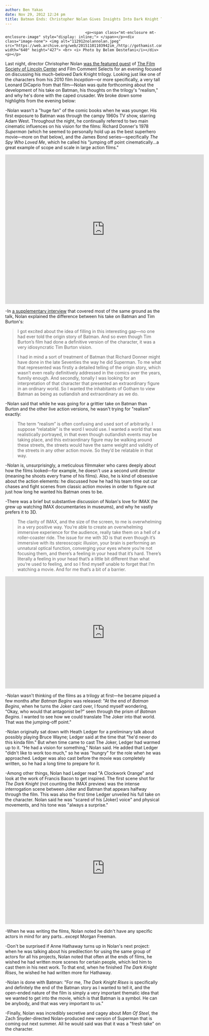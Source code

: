 ```yaml
---
author: Ben Yakas
date: Nov 29, 2012 12:24 pm
title: Batman Ends: Christopher Nolan Gives Insights Into Dark Knight Trilogy
---
```


	
										<p><span class="mt-enclosure mt-enclosure-image" style="display: inline;"> </span></p><div class="image-none"> <img alt="112912nolannolan.jpeg" src="https://web.archive.org/web/20151101103942im_/http://gothamist.com/attachments/byakas/112912nolannolan.jpeg" width="640" height="427"> <br> <i> Photo by Belem Destefani</i></div> <p></p>

<p>Last night, director Christopher Nolan <a href="https://web.archive.org/web/20151101103942/http://gothamist.com/2012/11/15/christopher_nolan_will_talk_all_thi.php">was the featured guest</a> of <a href="https://web.archive.org/web/20151101103942/http://www.filmlinc.com/">The Film Society of Lincoln Center</a> and Film Comment Selects for an evening focused on discussing his much-beloved Dark Knight trilogy. Looking just like one of the characters from his 2010 film <em>Inception</em>&#x2014;or more specifically, a very tall Leonard DiCaprio from that film&#x2014;Nolan was quite forthcoming about the development of his take on Batman, his thoughts on the trilogy&apos;s &quot;realism,&quot; and why he&apos;s done with the caped crusader. We broke down some highlights from the evening below:</p>

<p>-Nolan wasn&apos;t a &quot;huge fan&quot; of the comic books when he was younger. His first exposure to Batman was through the campy 1960s TV show, starring Adam West. Throughout the night, he continually referred to two main cinematic influences on his vision for the films: Richard Donner&apos;s 1978 <em>Superman</em> (which he seemed to personally hold up as the best superhero movie&#x2014;more on that below), and the James Bond series&#x2014;specifically <em>The Spy Who Loved Me</em>, which he called his &quot;jumping off point cinematically...a great example of scope and scale in large action films.&quot;</p>

<p><iframe width="640" height="480" src="https://web.archive.org/web/20151101103942if_/http://www.youtube.com/embed/RLZQ3OLEJWE" frameborder="0" allowfullscreen></iframe></p>

<p>-In <a href="https://web.archive.org/web/20151101103942/http://filmcomment.com/article/cinematic-faith-christopher-nolan-scott-foundas">a supplementary interview</a> that covered most of the same ground as the talk, Nolan explained the difference between his take on Batman and Tim Burton&apos;s: </p>

<blockquote>I got excited about the idea of filling in this interesting gap&#x2014;no one had ever told the origin story of Batman. And so even though Tim Burton&#x2019;s film had done a definitive version of the character, it was a very idiosyncratic Tim Burton vision.

<p>I had in mind a sort of treatment of Batman that Richard Donner might have done in the late Seventies the way he did Superman. To me what that represented was firstly a detailed telling of the origin story, which wasn&#x2019;t even really definitively addressed in the comics over the years, funnily enough. And secondly, tonally I was looking for an interpretation of that character that presented an extraordinary figure in an ordinary world. So I wanted the inhabitants of Gotham to view Batman as being as outlandish and extraordinary as we do.</p></blockquote><p></p>

<p>-Nolan said that while he was going for a grittier take on Batman than Burton and the other live action versions, he wasn&apos;t trying for &quot;realism&quot; exactly: </p>

<blockquote>The term &#x201C;realism&#x201D; is often confusing and used sort of arbitrarily. I suppose &#x201C;relatable&#x201D; is the word I would use. I wanted a world that was realistically portrayed, in that even though outlandish events may be taking place, and this extraordinary figure may be walking around these streets, the streets would have the same weight and validity of the streets in any other action movie. So they&#x2019;d be relatable in that way.</blockquote>

<p>-Nolan is, unsurprisingly, a meticulous filmmaker who cares deeply about how the films looked&#x2014;for example, he doesn&apos;t use a second unit director (meaning he shoots every frame of his films). Also, he is kind of obsessive about the action elements: he discussed how he had his team time out car chases and fight scenes from classic action movies in order to figure out just how long he wanted his Batman ones to be.</p>

<p>-There was a brief but substantive discussion of Nolan&apos;s love for IMAX (he grew up watching IMAX documentaries in museums), and why he vastly prefers it to 3D. </p>

<blockquote>The clarity of IMAX, and the size of the screen, to me is overwhelming in a very positive way. You&#x2019;re able to create an overwhelming immersive experience for the audience, really take them on a hell of a roller-coaster ride. The issue for me with 3D is that even though it&#x2019;s immersive with its stereoscopic illusion, your brain is performing an unnatural optical function, converging your eyes where you&#x2019;re not focusing them, and there&#x2019;s a feeling in your head that it&#x2019;s hard. There&#x2019;s literally a feeling in your head that&#x2019;s a little bit different than what you&#x2019;re used to feeling, and so I find myself unable to forget that I&#x2019;m watching a movie. And for me that&#x2019;s a bit of a barrier.</blockquote>

<p><iframe width="640" height="360" src="https://web.archive.org/web/20151101103942if_/http://www.youtube.com/embed/2ycgsDIQVDs" frameborder="0" allowfullscreen></iframe></p>

<p>-Nolan wasn&apos;t thinking of the films as a trilogy at first&#x2014;he became piqued a few months after <em>Batman Begins</em> was released: &quot;At the end of <em>Batman Begins</em>, when he turns the Joker card over, I found myself wondering, &#x201C;Okay, who would that antagonist be?&#x201D; seen through the prism of <em>Batman Begins</em>. I wanted to see how we could translate The Joker into that world. That was the jumping-off point.&quot;</p>

<p>-Nolan originally sat down with Heath Ledger for a preliminary talk about possibly playing Bruce Wayne; Ledger said at the time that &quot;he&apos;d never do this kinda film.&quot; But when time came to cast The Joker, Ledger had warmed up to it. &quot;He had a vision for something,&quot; Nolan said. He added that Ledger &quot;didn&apos;t like to work too much,&quot; so he was &quot;hungry&quot; for the role when he was approached. Ledger was also cast before the movie was completely written, so he had a long time to prepare for it. </p>

<p>-Among other things, Nolan had Ledger read &quot;A Clockwork Orange&quot; and look at the work of Francis Bacon to get inspired. The first scene shot for <em>The Dark Knight</em> (not counting the IMAX preview) was the intense interrogation scene between Joker and Batman that appears halfway through the film. This was also the first time Ledger unveiled his full take on the character. Nolan said he was &quot;scared of his [Joker] voice&quot; and physical movements, and his tone was &quot;always a surprise.&quot; </p>

<p><iframe width="640" height="360" src="https://web.archive.org/web/20151101103942if_/http://www.youtube.com/embed/u8PxG5zvgOM" frameborder="0" allowfullscreen></iframe></p>

<p>-When he was writing the films, Nolan noted he didn&apos;t have any specific actors in mind for any parts...except Morgan Freeman. </p>

<p>-Don&apos;t be surprised if Anne Hathaway turns up in Nolan&apos;s next project: when he was talking about his predilection for using the same group of actors for all his projects, Nolan noted that often at the ends of films, he wished he had written more scenes for certain people, which led him to cast them in his next work. To that end, when he finished <em>The Dark Knight Rises</em>, he wished he had written more for Hathaway.</p>

<p>-Nolan is done with Batman: &quot;For me, <em>The Dark Knight Rises</em> is specifically and definitely the end of the Batman story as I wanted to tell it, and the open-ended nature of the film is simply a very important thematic idea that we wanted to get into the movie, which is that Batman is a symbol. He can be anybody, and that was very important to us.&quot; </p>

<p>-Finally, Nolan was incredibly secretive and cagey about <em>Man Of Steel</em>, the Zach Snyder-directed Nolan-produced new version of Superman that is coming out next summer. All he would said was that it was a &quot;fresh take&quot; on the character.</p>					
										
									
				